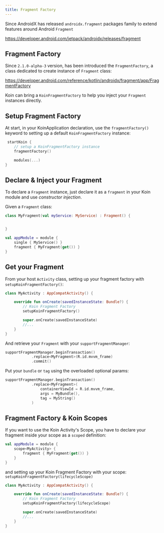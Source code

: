 ```yaml
---
title: Fragment Factory
---
```


Since AndroidX has released `androidx.fragment` packages family to extend features around Android `Fragment`

https://developer.android.com/jetpack/androidx/releases/fragment

## Fragment Factory

Since `2.1.0-alpha-3` version, has been introduced the `FragmentFactory`, a class dedicated to create instance of `Fragment` class:

https://developer.android.com/reference/kotlin/androidx/fragment/app/FragmentFactory

Koin can bring a `KoinFragmentFactory` to help you inject your `Fragment` instances directly.

## Setup Fragment Factory

At start, in your KoinApplication declaration, use the `fragmentFactory()` keyword to setting up a default `KoinFragmentFactory` instance:

```kotlin
 startKoin {
    // setup a KoinFragmentFactory instance
    fragmentFactory()

    modules(...)
}
```

## Declare & Inject your Fragment

To declare a `Fragment` instance, just declare it as a `fragment` in your Koin module and use *constructor injection*.

Given a `Fragment` class:

```kotlin
class MyFragment(val myService: MyService) : Fragment() {


}
```

```kotlin
val appModule = module {
    single { MyService() }
    fragment { MyFragment(get()) }
}
```

## Get your Fragment

From your host `Activity` class, setting up your fragment factory with `setupKoinFragmentFactory()`:

```kotlin
class MyActivity : AppCompatActivity() {

    override fun onCreate(savedInstanceState: Bundle?) {
        // Koin Fragment Factory
        setupKoinFragmentFactory()

        super.onCreate(savedInstanceState)
        //...
    }
}
```

And retrieve your `Fragment` with your `supportFragmentManager`:

```kotlin
supportFragmentManager.beginTransaction()
            .replace<MyFragment>(R.id.mvvm_frame)
            .commit()
```

Put your `bundle` or `tag` using the overloaded optional params:

```kotlin
supportFragmentManager.beginTransaction()
            .replace<MyFragment>(
                containerViewId = R.id.mvvm_frame,
                args = MyBundle(),
                tag = MyString()
            )
```

## Fragment Factory & Koin Scopes

If you want to use the Koin Activity's Scope, you have to declare your fragment inside your scope as a `scoped` definition:

```kotlin
val appModule = module {
    scope<MyActivity> {
        fragment { MyFragment(get()) }
    }
}
```

and setting up your Koin Fragment Factory with your scope: `setupKoinFragmentFactory(lifecycleScope)`

```kotlin
class MyActivity : AppCompatActivity() {

    override fun onCreate(savedInstanceState: Bundle?) {
        // Koin Fragment Factory
        setupKoinFragmentFactory(lifecycleScope)

        super.onCreate(savedInstanceState)
        //...
    }
}
```

